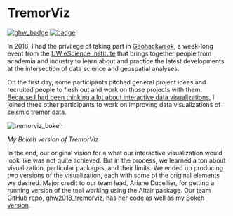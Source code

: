 # TremorViz

[![ghw_badge](https://img.shields.io/badge/GitHub-ghw2018__tremorviz-blue.svg?logo=github)](https://github.com/geohackweek/ghw2018_tremorviz/)
[![badge](https://img.shields.io/badge/GitHub-tremorviz-blue.svg?logo=github)](https://github.com/deppen8/tremorviz)

In 2018, I had the privilege of taking part in [Geohackweek](http://geohackweek.github.io/), a week-long event from the [UW eScience Institute](https://escience.washington.edu/) that brings together people from academia and industry to learn about and practice the latest developments at the intersection of data science and geospatial analyses.

On the first day, some participants pitched general project ideas and recruited people to flesh out and work on those projects with them. [Because I had been thinking a lot about interactive data visualizations](https://deppen8.github.io/posts/2018/09/shareable-dashboard/), I joined three other participants to work on improving data visualizations of seismic tremor data.

![tremorviz_bokeh](../assets/images/tremorviz.gif)

*My Bokeh version of TremorViz*

In the end, our original vision for a what our interactive visualization would look like was not quite achieved. But in the process, we learned a ton about visualization, particular packages, and their limits. We ended up producing two versions of the visualization, each with some of the original elements we desired. Major credit to our team lead, Ariane Ducellier, for getting a running version of the tool working using the Altair package. Our team GitHub repo, [ghw2018_tremorviz](https://github.com/geohackweek/ghw2018_tremorviz/), has her code as well as my [Bokeh version](https://github.com/geohackweek/ghw2018_tremorviz/tree/master/tremorviz_bokeh).
